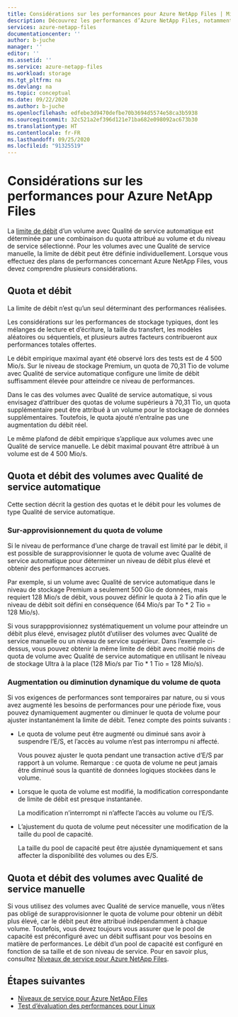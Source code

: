 ```yaml
---
title: Considérations sur les performances pour Azure NetApp Files | Microsoft Docs
description: Découvrez les performances d’Azure NetApp Files, notamment la relation de quota et la limite de débit, et la façon d’augmenter ou de diminuer de manière dynamique le quota de volume.
services: azure-netapp-files
documentationcenter: ''
author: b-juche
manager: ''
editor: ''
ms.assetid: ''
ms.service: azure-netapp-files
ms.workload: storage
ms.tgt_pltfrm: na
ms.devlang: na
ms.topic: conceptual
ms.date: 09/22/2020
ms.author: b-juche
ms.openlocfilehash: edfebe3d9470defbe70b3694d5574e58ca3b5938
ms.sourcegitcommit: 32c521a2ef396d121e71ba682e098092ac673b30
ms.translationtype: HT
ms.contentlocale: fr-FR
ms.lasthandoff: 09/25/2020
ms.locfileid: "91325519"
---
```

# <a name="performance-considerations-for-azure-netapp-files"></a>Considérations sur les performances pour Azure NetApp Files

La [limite de débit](azure-netapp-files-service-levels.md) d’un volume avec Qualité de service automatique est déterminée par une combinaison du quota attribué au volume et du niveau de service sélectionné. Pour les volumes avec une Qualité de service manuelle, la limite de débit peut être définie individuellement. Lorsque vous effectuez des plans de performances concernant Azure NetApp Files, vous devez comprendre plusieurs considérations. 

## <a name="quota-and-throughput"></a>Quota et débit  

La limite de débit n’est qu’un seul déterminant des performances réalisées.  

Les considérations sur les performances de stockage typiques, dont les mélanges de lecture et d’écriture, la taille du transfert, les modèles aléatoires ou séquentiels, et plusieurs autres facteurs contribueront aux performances totales offertes.  

Le débit empirique maximal ayant été observé lors des tests est de 4 500 Mio/s.  Sur le niveau de stockage Premium, un quota de 70,31 Tio de volume avec Qualité de service automatique configure une limite de débit suffisamment élevée pour atteindre ce niveau de performances.  

Dans le cas des volumes avec Qualité de service automatique, si vous envisagez d’attribuer des quotas de volume supérieurs à 70,31 Tio, un quota supplémentaire peut être attribué à un volume pour le stockage de données supplémentaires. Toutefois, le quota ajouté n’entraîne pas une augmentation du débit réel.  

Le même plafond de débit empirique s’applique aux volumes avec une Qualité de service manuelle. Le débit maximal pouvant être attribué à un volume est de 4 500 Mio/s.

## <a name="automatic-qos-volume-quota-and-throughput"></a>Quota et débit des volumes avec Qualité de service automatique

Cette section décrit la gestion des quotas et le débit pour les volumes de type Qualité de service automatique.

### <a name="overprovisioning-the-volume-quota"></a>Sur-approvisionnement du quota de volume

Si le niveau de performance d’une charge de travail est limité par le débit, il est possible de surapprovisionner le quota de volume avec Qualité de service automatique pour déterminer un niveau de débit plus élevé et obtenir des performances accrues.  

Par exemple, si un volume avec Qualité de service automatique dans le niveau de stockage Premium a seulement 500 Gio de données, mais requiert 128 Mio/s de débit, vous pouvez définir le quota à 2 Tio afin que le niveau de débit soit défini en conséquence (64 Mio/s par To * 2 Tio = 128 Mio/s).  

Si vous surappprovisionnez systématiquement un volume pour atteindre un débit plus élevé, envisagez plutôt d’utiliser des volumes avec Qualité de service manuelle ou un niveau de service supérieur.  Dans l’exemple ci-dessus, vous pouvez obtenir la même limite de débit avec moitié moins de quota de volume avec Qualité de service automatique en utilisant le niveau de stockage Ultra à la place (128 Mio/s par Tio * 1 Tio = 128 Mio/s).

### <a name="dynamically-increasing-or-decreasing-volume-quota"></a>Augmentation ou diminution dynamique du volume de quota

Si vos exigences de performances sont temporaires par nature, ou si vous avez augmenté les besoins de performances pour une période fixe, vous pouvez dynamiquement augmenter ou diminuer le quota de volume pour ajuster instantanément la limite de débit.  Tenez compte des points suivants : 

* Le quota de volume peut être augmenté ou diminué sans avoir à suspendre l’E/S, et l’accès au volume n’est pas interrompu ni affecté.  

    Vous pouvez ajuster le quota pendant une transaction active d’E/S par rapport à un volume.  Remarque : ce quota de volume ne peut jamais être diminué sous la quantité de données logiques stockées dans le volume.

* Lorsque le quota de volume est modifié, la modification correspondante de limite de débit est presque instantanée. 

    La modification n’interrompt ni n’affecte l’accès au volume ou l’E/S.  

* L’ajustement du quota de volume peut nécessiter une modification de la taille du pool de capacité.  

    La taille du pool de capacité peut être ajustée dynamiquement et sans affecter la disponibilité des volumes ou des E/S.

## <a name="manual-qos-volume-quota-and-throughput"></a>Quota et débit des volumes avec Qualité de service manuelle 

Si vous utilisez des volumes avec Qualité de service manuelle, vous n’êtes pas obligé de surapprovisionner le quota de volume pour obtenir un débit plus élevé, car le débit peut être attribué indépendamment à chaque volume. Toutefois, vous devez toujours vous assurer que le pool de capacité est préconfiguré avec un débit suffisant pour vos besoins en matière de performances. Le débit d’un pool de capacité est configuré en fonction de sa taille et de son niveau de service. Pour en savoir plus, consultez [Niveaux de service pour Azure NetApp Files](azure-netapp-files-service-levels.md).


## <a name="next-steps"></a>Étapes suivantes

- [Niveaux de service pour Azure NetApp Files](azure-netapp-files-service-levels.md)
- [Test d’évaluation des performances pour Linux](performance-benchmarks-linux.md)